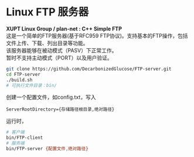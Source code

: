# Linux FTP 服务器
**XUPT Linux Group / plan-net : C++ Simple FTP**<br/>
这是一个简单的FTP服务器(基于RFC959 FTP协议)。支持基本的FTP操作，包括文件上传、下载、列出目录等功能。<br/>
该服务器能够在被动模式（PASV）下正常工作。<br/>
暂时不支持主动模式（PORT）以及用户验证。<br/>

~~~sh
git clone https://github.com/DecarbonizedGlucose/FTP-server.git
cd FTP-server
./build.sh
# 可执行文件目录：bin/
~~~
创建一个配置文件，如config.txt，写入
~~~
ServerRootDirectory={存储路径根目录,绝对路径}
~~~
运行时，
~~~sh
# 客户端
bin/FTP-client
# 服务端
bin/FTP-server {配置文件,绝对路径}
~~~